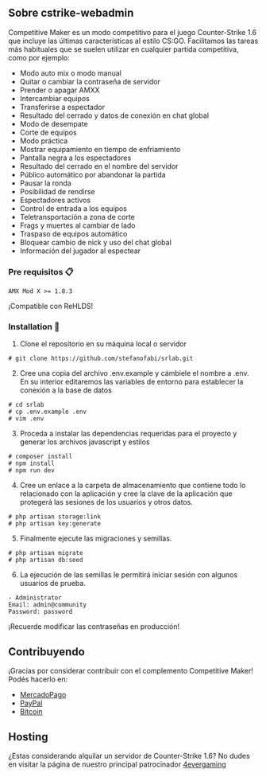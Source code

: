 ## Sobre cstrike-webadmin

Competitive Maker es un modo competitivo para el juego Counter-Strike 1.6 que incluye las últimas características al estilo CS:GO. Facilitamos las tareas más habituales que se suelen utilizar en cualquier partida competitiva, como por ejemplo:

- Modo auto mix o modo manual
- Quitar o cambiar la contraseña de servidor
- Prender o apagar AMXX  
- Intercambiar equipos
- Transferirse a espectador
- Resultado del cerrado y datos de conexión en chat global
- Modo de desempate
- Corte de equipos
- Modo práctica
- Mostrar equipamiento en tiempo de enfriamiento
- Pantalla negra a los espectadores
- Resultado del cerrado en el nombre del servidor
- Público automático por abandonar la partida
- Pausar la ronda
- Posibilidad de rendirse
- Espectadores activos
- Control de entrada a los equipos
- Teletransportación a zona de corte
- Frags y muertes al cambiar de lado
- Traspaso de equipos automático
- Bloquear cambio de nick y uso del chat global
- Información del jugador al espectear

### Pre requisitos 📋
```
AMX Mod X >= 1.8.3
```

¡Compatible con ReHLDS! 

### Installation 🔧

1. Clone el repositorio en su máquina local o servidor

```
# git clone https://github.com/stefanofabi/srlab.git
```

2. Cree una copia del archivo .env.example y cámbiele el nombre a .env. En su interior editaremos las variables de entorno para establecer la conexión a la base de datos

```
# cd srlab
# cp .env.example .env
# vim .env
```

3. Proceda a instalar las dependencias requeridas para el proyecto y generar los archivos javascript y estilos

```
# composer install
# npm install
# npm run dev
```
4. Cree un enlace a la carpeta de almacenamiento que contiene todo lo relacionado con la aplicación y cree la clave de la aplicación que protegerá las sesiones de los usuarios y otros datos.

```
# php artisan storage:link
# php artisan key:generate
```

5. Finalmente ejecute las migraciones y semillas.

```
# php artisan migrate
# php artisan db:seed
```

6. La ejecución de las semillas le permitirá iniciar sesión con algunos usuarios de prueba.
```
- Administrator 
Email: admin@community
Password: password
```

¡Recuerde modificar las contraseñas en producción!


## Contribuyendo

¡Gracias por considerar contribuir con el complemento Competitive Maker! Podés hacerlo en: 
- [MercadoPago](https://www.mercadopago.com.ar/subscriptions/checkout?preapproval_plan_id=2c93808479896d7201798d47849b0243)
- [PayPal](https://paypal.me/4evergaming)
- [Bitcoin](https://www.blockchain.com/btc/address/1BxrkKPuLTkYUAeMrxzLEKvr5MGFu3NLpU)

## Hosting
¿Estas considerando alquilar un servidor de Counter-Strike 1.6? No dudes en visitar la página de nuestro principal patrocinador [4evergaming](https://4evergaming.com.ar)
